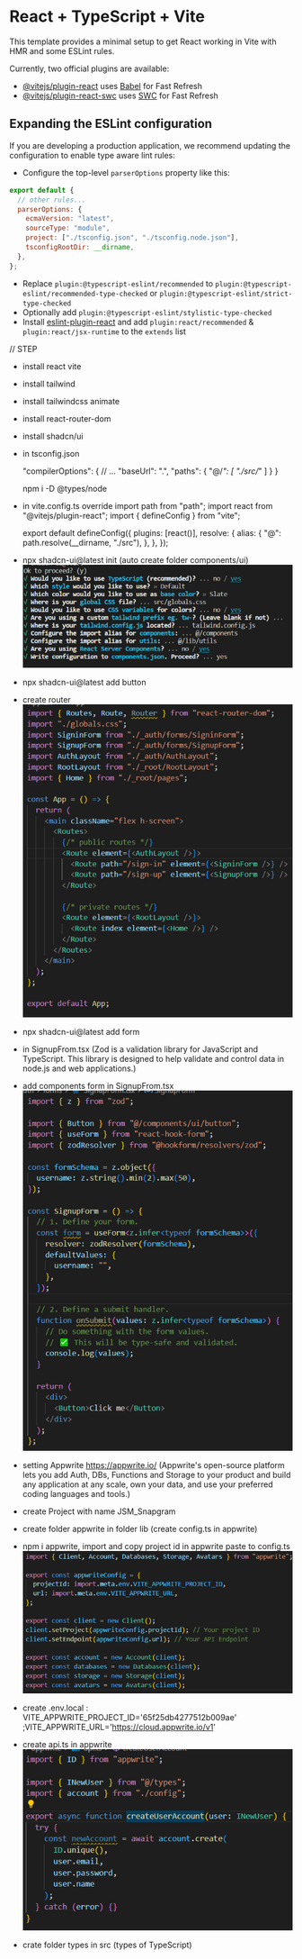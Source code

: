 # React + TypeScript + Vite

This template provides a minimal setup to get React working in Vite with HMR and some ESLint rules.

Currently, two official plugins are available:

- [@vitejs/plugin-react](https://github.com/vitejs/vite-plugin-react/blob/main/packages/plugin-react/README.md) uses [Babel](https://babeljs.io/) for Fast Refresh
- [@vitejs/plugin-react-swc](https://github.com/vitejs/vite-plugin-react-swc) uses [SWC](https://swc.rs/) for Fast Refresh

## Expanding the ESLint configuration

If you are developing a production application, we recommend updating the configuration to enable type aware lint rules:

- Configure the top-level `parserOptions` property like this:

```js
export default {
  // other rules...
  parserOptions: {
    ecmaVersion: "latest",
    sourceType: "module",
    project: ["./tsconfig.json", "./tsconfig.node.json"],
    tsconfigRootDir: __dirname,
  },
};
```

- Replace `plugin:@typescript-eslint/recommended` to `plugin:@typescript-eslint/recommended-type-checked` or `plugin:@typescript-eslint/strict-type-checked`
- Optionally add `plugin:@typescript-eslint/stylistic-type-checked`
- Install [eslint-plugin-react](https://github.com/jsx-eslint/eslint-plugin-react) and add `plugin:react/recommended` & `plugin:react/jsx-runtime` to the `extends` list

// STEP

- install react vite
- install tailwind
- install tailwindcss animate
- install react-router-dom
- install shadcn/ui
- in tsconfig.json

  "compilerOptions": {
  // ...
  "baseUrl": ".",
  "paths": {
  "@/_": [
  "./src/_"
  ]
  }
  }

  npm i -D @types/node

- in vite.config.ts
  override
  import path from "path";
  import react from "@vitejs/plugin-react";
  import { defineConfig } from "vite";

  export default defineConfig({
  plugins: [react()],
  resolve: {
  alias: {
  "@": path.resolve(\_\_dirname, "./src"),
  },
  },
  });

- npx shadcn-ui@latest init (auto create folder components/ui)
  ![install shadcn](./public/installShadcn.jpg)
- npx shadcn-ui@latest add button
- create router
  ![router](./public/router.jpg)
- npx shadcn-ui@latest add form

- in SignupFrom.tsx (Zod is a validation library for JavaScript and TypeScript. This library is designed to help validate and control data in node.js and web applications.)
- add components form in SignupFrom.tsx
  ![signup form](./public/form.jpg)

- setting Appwrite https://appwrite.io/ (Appwrite's open-source platform lets you add Auth, DBs, Functions and Storage to your product and build any application at any scale, own your data, and use your preferred coding languages and tools.)
- create Project with name JSM_Snapgram
- create folder appwrite in folder lib (create config.ts in appwrite)
- npm i appwrite, import and copy project id in appwrite paste to config.ts ![signup form](./public/configTS.png)

- create .env.local : VITE_APPWRITE_PROJECT_ID='65f25db4277512b009ae' ;VITE_APPWRITE_URL='https://cloud.appwrite.io/v1'

- create api.ts in appwrite ![signup form](./public/createAcc.png)

- crate folder types in src (types of TypeScript)
